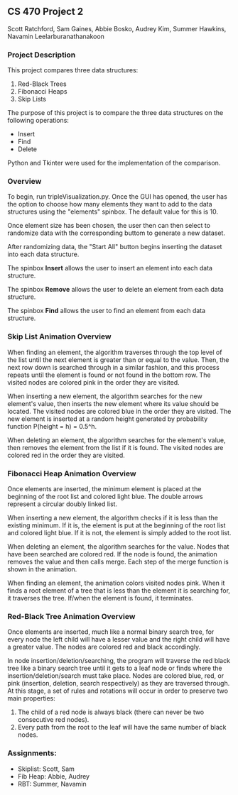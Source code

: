 ## CS 470 Project 2
Scott Ratchford, Sam Gaines, Abbie Bosko, Audrey Kim, Summer Hawkins, Navamin Leelarburanathanakoon

### Project Description
This project compares three data structures: 
  1. Red-Black Trees
  2. Fibonacci Heaps
  3. Skip Lists

The purpose of this project is to compare the three data structures on the following operations:
  * Insert
  * Find
  * Delete

Python and Tkinter were used for the implementation of the comparison.

### Overview
To begin, run tripleVisualization.py. Once the GUI has opened, the user has the option to choose how many elements they want to add to the data structures using the "elements" spinbox. The default value for this is 10.

Once element size has been chosen, the user then can then select to randomize data with the corresponding buttom to generate a new dataset.

After randomizing data, the "Start All" button begins inserting the dataset into each data structure.

The spinbox **Insert** allows the user to insert an element into each data structure. 

The spinbox **Remove** allows the user to delete an element from each data structure. 

The spinbox **Find** allows the user to find an element from each data structure.

### Skip List Animation Overview
When finding an element, the algorithm traverses through the top level of the list until the next element is greater than or equal to the value. Then, the next row down is searched through in a similar fashion, and this process repeats until the element is found or not found in the bottom row. The visited nodes are colored pink in the order they are visited.

When inserting a new element, the algorithm searches for the new element's value, then inserts the new element where its value should be located. The visited nodes are colored blue in the order they are visited. The new element is inserted at a random height generated by probability function P(height = h) = 0.5^h.

When deleting an element, the algorithm searches for the element's value, then removes the element from the list if it is found. The visited nodes are colored red in the order they are visited.

### Fibonacci Heap Animation Overview
Once elements are inserted, the minimum element is placed at the beginning of the root list and colored light blue. The double arrows represent a circular doubly linked list. 

When inserting a new element, the algorithm checks if it is less than the existing minimum. If it is, the element is put at the beginning of the root list and colored light blue. If it is not, the element is simply added to the root list.

When deleting an element, the algorithm searches for the value. Nodes that have been searched are colored red. If the node is found, the animation removes the value and then calls merge. Each step of the merge function is shown in the animation.

When finding an element, the animation colors visited nodes pink. When it finds a root element of a tree that is less than the element it is searching for, it traverses the tree. If/when the element is found, it terminates.

### Red-Black Tree Animation Overview
Once elements are inserted, much like a normal binary search tree, for every node the left child will have a lesser value and the right child will have a greater value. The nodes are colored red and black accordingly.

In node insertion/deletion/searching, the program will traverse the red black tree like a binary search tree until it gets to a leaf node or finds where the insertion/deletion/search must take place. Nodes are colored blue, red, or pink (insertion, deletion, search respectively) as they are traversed through. At this stage, a set of rules and rotations will occur in order to preserve two main properties:

1. The child of a red node is always black (there can never be two consecutive red nodes).
2. Every path from the root to the leaf will have the same number of black nodes.

### Assignments:
* Skiplist: Scott, Sam
* Fib Heap: Abbie, Audrey
* RBT: Summer, Navamin
